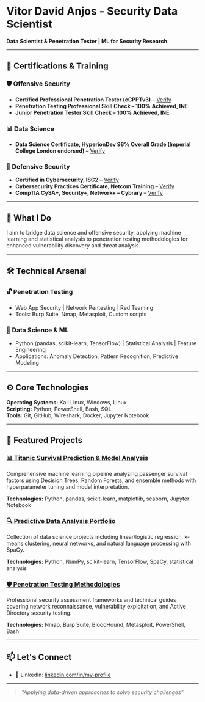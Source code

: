 # Vitor David Anjos - Security Data Scientist

**Data Scientist & Penetration Tester | ML for Security Research**

---

## 📜 Certifications & Training

### 🛡️ Offensive Security
- **Certified Professional Penetration Tester (eCPPTv3)** – [Verify](https://official-link.com)
-  **Penetration Testing Professional Skill Check – 100% Achieved, INE**
-  **Junior Penetration Tester Skill Check – 100% Achieved, INE**

### 📊 Data Science
- **Data Science Certificate, HyperionDev
98% Overall Grade (Imperial College London endorsed)** – [Verify](https://www.hyperiondev.com/portfolio/VD23110014103/)

### 🔐 Defensive Security
- **Certified in Cybersecurity, ISC2** – [Verify](https://official-link.com)
- **Cybersecurity Practices Certificate, Netcom Training** – [Verify](https://official-link.com)
- **CompTIA CySA+, Security+, Network+ – Cybrary** – [Verify](https://official-link.com)

---

## 🔬 What I Do

I aim to bridge data science and offensive security, applying machine learning and statistical analysis to penetration testing methodologies for enhanced vulnerability discovery and threat analysis.

---

## 🛠️ Technical Arsenal

### 🔓 Penetration Testing
- Web App Security | Network Pentesting | Red Teaming  
- Tools: Burp Suite, Nmap, Metasploit, Custom scripts

### 🤖 Data Science & ML
- Python (pandas, scikit-learn, TensorFlow) | Statistical Analysis | Feature Engineering  
- Applications: Anomaly Detection, Pattern Recognition, Predictive Modeling

---

## ⚙️ Core Technologies

**Operating Systems:** Kali Linux, Windows, Linux  
**Scripting:** Python, PowerShell, Bash, SQL  
**Tools:** Git, GitHub, Wireshark, Docker, Jupyter Notebook

---

## 🚀 Featured Projects

### [📊 Titanic Survival Prediction & Model Analysis](https://github.com/DavSilvs/codingTasks/blob/main/decision_tree_titanic_t21_updated.ipynb)
Comprehensive machine learning pipeline analyzing passenger survival factors using Decision Trees, Random Forests, and ensemble methods with hyperparameter tuning and model interpretation.

**Technologies:** Python, pandas, scikit-learn, matplotlib, seaborn, Jupyter Notebook

### [🔍 Predictive Data Analysis Portfolio](https://www.hyperiondev.com/portfolio/VD23110014103/)  
Collection of data science projects including linear/logistic regression, k-means clustering, neural networks, and natural language processing with SpaCy.

**Technologies:** Python, NumPy, scikit-learn, TensorFlow, SpaCy, statistical analysis

### [🛡️ Penetration Testing Methodologies](https://github.com/DavSilvs/your-repo-name)
Professional security assessment frameworks and technical guides covering network reconnaissance, vulnerability exploitation, and Active Directory security testing.

**Technologies:** Nmap, Burp Suite, BloodHound, Metasploit, PowerShell, Bash

---

## 📫 Let's Connect

- 💼 LinkedIn: [linkedin.com/in/my-profile](https://www.linkedin.com/in/vitor-david-anjos-33242a107/)

---

> *"Applying data-driven approaches to solve security challenges"*
